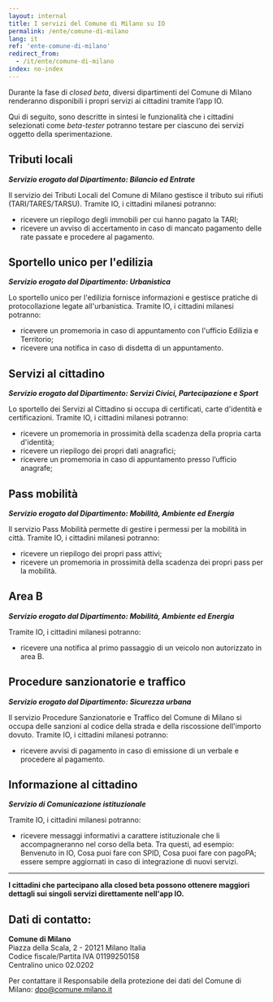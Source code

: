```yaml
---
layout: internal
title: I servizi del Comune di Milano su IO
permalink: /ente/comune-di-milano
lang: it
ref: 'ente-comune-di-milano'
redirect_from:
  - /it/ente/comune-di-milano
index: no-index
---
```


Durante la fase di *closed beta*, diversi dipartimenti del Comune di Milano renderanno disponibili i propri servizi ai cittadini tramite l’app IO. 

Qui di seguito, sono descritte in sintesi le funzionalità che i cittadini selezionati come *beta-tester* potranno testare per ciascuno dei servizi oggetto della sperimentazione. 

## Tributi locali
***Servizio erogato dal Dipartimento: Bilancio ed Entrate*** 

Il servizio dei Tributi Locali del Comune di Milano gestisce il tributo sui rifiuti (TARI/TARES/TARSU). Tramite IO, i cittadini milanesi potranno: 

* ricevere un riepilogo degli immobili per cui hanno pagato la TARI;
* ricevere un avviso di accertamento in caso di mancato pagamento delle rate passate e procedere al pagamento.

## Sportello unico per l'edilizia
***Servizio erogato dal Dipartimento: Urbanistica***

Lo sportello unico per l'edilizia fornisce informazioni e gestisce pratiche di protocollazione legate all'urbanistica. Tramite IO, i cittadini milanesi potranno: 

* ricevere un promemoria in caso di appuntamento con l'ufficio Edilizia e Territorio;
* ricevere una notifica in caso di disdetta di un appuntamento.

## Servizi al cittadino
***Servizio erogato dal Dipartimento: Servizi Civici, Partecipazione e Sport***

Lo sportello dei Servizi al Cittadino si occupa di certificati, carte d'identità e certificazioni. Tramite IO, i cittadini milanesi potranno:

* ricevere un promemoria in prossimità della scadenza della propria carta d'identità;
* ricevere un riepilogo dei propri dati anagrafici;
* ricevere un promemoria in caso di appuntamento presso l’ufficio anagrafe;

## Pass mobilità
***Servizio erogato dal Dipartimento:  Mobilità, Ambiente ed Energia***

Il servizio Pass Mobilità permette di gestire i permessi per la mobilità in città. Tramite IO, i cittadini milanesi potranno:

* ricevere un riepilogo dei propri pass attivi;
* ricevere un promemoria in prossimità della scadenza dei propri pass per la mobilità.

## Area B
***Servizio erogato dal Dipartimento: Mobilità, Ambiente ed Energia***

Tramite IO, i cittadini milanesi potranno:

* ricevere una notifica al primo passaggio di un veicolo non autorizzato in area B.

## Procedure sanzionatorie e traffico
***Servizio erogato dal Dipartimento: Sicurezza urbana***

Il servizio Procedure Sanzionatorie e Traffico del Comune di Milano si occupa delle sanzioni al codice della strada e della riscossione dell'importo dovuto. Tramite IO, i cittadini milanesi potranno:

* ricevere avvisi di pagamento in caso di emissione di un verbale e procedere al pagamento.
 
## Informazione al cittadino
***Servizio di Comunicazione istituzionale***

Tramite IO, i cittadini milanesi potranno:

* ricevere messaggi informativi a carattere istituzionale che li accompagneranno nel corso della beta. Tra questi, ad esempio: Benvenuto in IO, Cosa puoi fare con SPID, Cosa puoi fare con pagoPA;
essere sempre aggiornati in caso di integrazione di nuovi servizi.

<hr class="my-5"/>

**I cittadini che partecipano alla closed beta possono ottenere maggiori dettagli sui singoli servizi direttamente nell'app IO.**

## Dati di contatto:
**Comune di Milano**   
Piazza della Scala, 2 - 20121 Milano Italia  
Codice fiscale/Partita IVA 01199250158  
Centralino unico 02.0202

Per contattare il Responsabile della protezione dei dati del Comune di Milano: [dpo@comune.milano.it](mailto:dpo@comune.milano.it)
